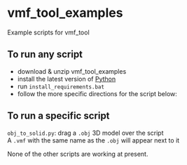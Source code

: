 # vmf_tool_examples
 Example scripts for vmf_tool

## To run any script
   - download & unzip vmf_tool_examples
   - install the latest version of [Python](https://www.python.org/downloads/)
   - run `install_requirements.bat`
   - follow the more specific directions for the script below:

## To run a specific script
  `obj_to_solid.py`: drag a `.obj` 3D model over the script  
  A `.vmf` with the same name as the `.obj` will appear next to it  


  None of the other scripts are working at present.
